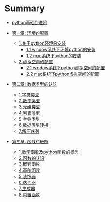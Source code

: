 # Summary

* [python基础到进阶](README.md)

* [第一章: 环境的配置](chapter01/1.0.md)
  * [1.关于python环境的安装](chapter01/1.1.md)
    * [1.1 window系统下环境python的安装](chapter01/1.1.md)
    * [1.2 mac系统下python的安装](chapter01/1.2.md)
  * [2.虚拟空间的配置](chapter01/2.0.md)
    * [2.1 window系统下python虚拟空间的配置](chapter01/2.1.md)
    * [2.2 mac系统下python虚拟空间的配置](chapter01/2.2.md)
* [第二章: 数据类型的认识](chapter02/1.md)
  * [1.字符类型](chapter02/1.md)
  * [2.数字类型](chapter02/2.md)
  * [3.元组类型](chapter02/3.md)
  * [4.列表类型](chapter02/4.md)
  * [5.字典类型](chapter02/5.md)
  * [6.数据类型转换](chapter02/6.md)
  * [7.解压序列](chapter02/7.md)
* [第三章: 函数的进阶](chapter04/1.md)
  * [1.数学函数及python函数的概念]()
  * [2.函数的认识]()
  * [3.嵌套函数]()
  * [4.高阶函数]()
  * [5.装饰器](chapter03/5.md)
  * [6.迭代器](chapter03/6.md)
  * [7.生成器](chapter03/7.md)
  * [8.内置函数]()

